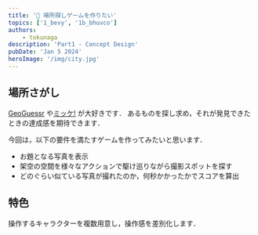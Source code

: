 ```yaml
---
title: '🕌 場所探しゲームを作りたい'
topics: ['1_bevy', '1b_bhuvco']
authors:
    - tokunaga
description: 'Part1 - Concept Design'
pubDate: 'Jan 5 2024'
heroImage: '/img/city.jpg'
---
```


## 場所さがし

[GeoGuessr](https://www.geoguessr.com/ja) や[ミッケ!](https://www.shogakukan.co.jp/pr/mikke/) が大好きです．
あるものを探し求め，それが発見できたときの達成感を期待できます．

今回は，以下の要件を満たすゲームを作ってみたいと思います．

- お題となる写真を表示
- 架空の空間を様々なアクションで駆け巡りながら撮影スポットを探す
- どのぐらい似ている写真が撮れたのか，何秒かかったかでスコアを算出

## 特色

操作するキャラクターを複数用意し，操作感を差別化します．
